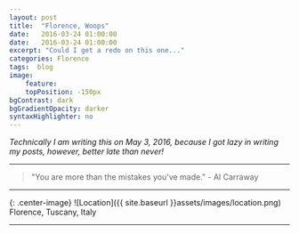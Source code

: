 ```yaml
---
layout: post
title:  "Florence, Woops"
date:   2016-03-24 01:00:00
date:   2016-03-24 01:00:00
excerpt: "Could I get a redo on this one..."
categories: Florence
tags:  blog
image:
    feature: 
    topPosition: -150px
bgContrast: dark
bgGradientOpacity: darker
syntaxHighlighter: no
---
```


*Technically I am writing this on May 3, 2016, because I got lazy in writing my posts, however, better late than never!*



<hr>

<blockquote class="largeQuote">"You are more than the mistakes you've made." - Al Carraway</blockquote>

<hr>

{: .center-image}
![Location]({{ site.baseurl }}assets/images/location.png) Florence, Tuscany, Italy

<hr>